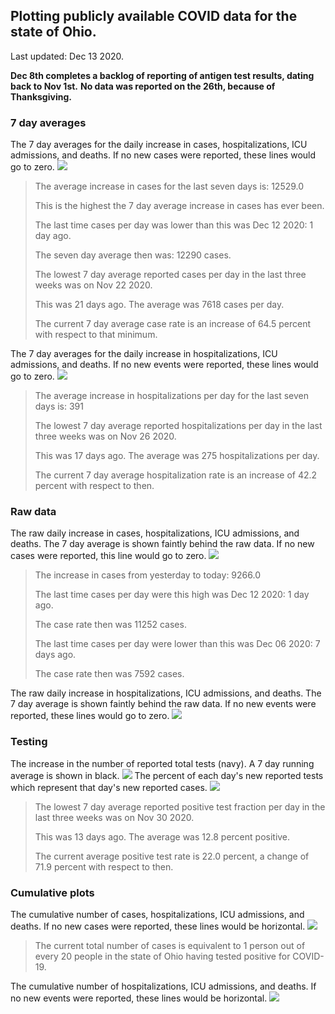 ## Plotting publicly available COVID data for the state of Ohio. 

Last updated: Dec 13 2020. 

**Dec 8th completes a backlog of reporting of antigen test results, dating back to Nov 1st.**
**No data was reported on the 26th, because of Thanksgiving.**
### 7 day averages
The 7 day averages for the daily increase in cases, hospitalizations, ICU admissions, and deaths. If no new cases were reported, these lines would go to zero.
![](7dayaverage_cases.png)

>The average increase in cases for the last seven days is: 12529.0
>
>This is the highest the 7 day average increase in cases has ever been.
>
>The last time cases per day was lower than this was Dec 12 2020: 1 day ago.
>
>The seven day average then was: 12290 cases.
>
>The lowest 7 day average reported cases per day in the last three weeks was on Nov 22 2020.
>
>This was 21 days ago. The average was 7618 cases per day.
>
>The current 7 day average case rate is an increase of 64.5 percent with respect to that minimum.

The 7 day averages for the daily increase in hospitalizations, ICU admissions, and deaths. If no new events were reported, these lines would go to zero.
![](7dayaverage_hospital.png)

>The average increase in hospitalizations per day for the last seven days is: 391
>
>The lowest 7 day average reported hospitalizations per day in the last three weeks was on Nov 26 2020.
>
>This was 17 days ago. The average was 275 hospitalizations per day.
>
>The current 7 day average hospitalization rate is an increase of 42.2 percent with respect to then.

### Raw data
The raw daily increase in cases, hospitalizations, ICU admissions, and deaths. The 7 day average is shown faintly behind the raw data. If no new cases were reported, this line would go to zero.
![](DailyCases.png)

>The increase in cases from yesterday to today: 9266.0 
>
>The last time cases per day were this high was Dec 12 2020: 1 day ago. 
>
>The case rate then was 11252 cases.
>
>The last time cases per day were lower than this was Dec 06 2020: 7 days ago. 
>
>The case rate then was 7592 cases.

The raw daily increase in hospitalizations, ICU admissions, and deaths. The 7 day average is shown faintly behind the raw data. If no new events were reported, these lines would go to zero.
![](DailyHospitalizations.png)

### Testing

The increase in the number of reported total tests (navy). A 7 day running average is shown in black.
![](DailyTests.png)
The percent of each day's new reported tests which represent that day's new reported cases.
![](percentpositive_tests.png)

>The lowest 7 day average reported positive test fraction per day in the last three weeks was on Nov 30 2020.
>
>This was 13 days ago. The average was 12.8 percent positive. 
>
>The current average positive test rate is 22.0 percent, a change of 71.9 percent with respect to then. 

### Cumulative plots
The cumulative number of cases, hospitalizations, ICU admissions, and deaths. If no new cases were reported, these lines would be horizontal.
![](Cases.png)

>The current total number of cases is equivalent to 1 person out of every 20 people in the state of Ohio having tested positive for COVID-19.

The cumulative number of hospitalizations, ICU admissions, and deaths. If no new events were reported, these lines would be horizontal.
![](Hospitalizations.png)
